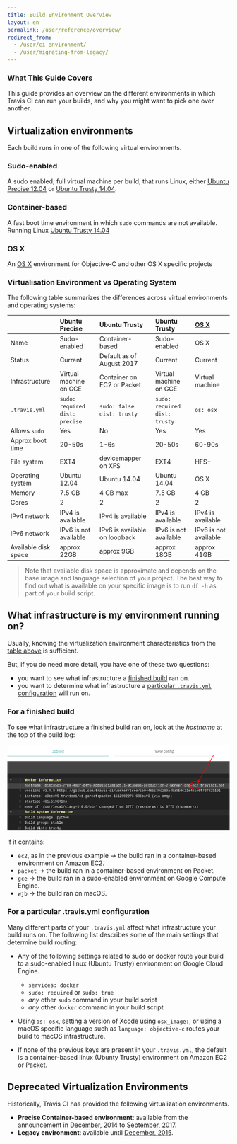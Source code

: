 ```yaml
---
title: Build Environment Overview
layout: en
permalink: /user/reference/overview/
redirect_from:
  - /user/ci-environment/
  - /user/migrating-from-legacy/
---
```


### What This Guide Covers

This guide provides an overview on the different environments in which
Travis CI can run your builds, and why you might want to pick one over another.



## Virtualization environments

Each build runs in one of the following virtual environments.

### Sudo-enabled

A sudo enabled, full virtual machine per build, that runs Linux, either [Ubuntu Precise 12.04](/user/reference/precise/) or [Ubuntu Trusty 14.04](/user/reference/trusty/).

### Container-based

A fast boot time environment in which `sudo` commands are not available. Running Linux [Ubuntu Trusty 14.04](/user/reference/trusty/)

### OS X

An [OS X](/user/reference/osx/) environment for Objective-C and other OS X specific projects

### Virtualisation Environment vs Operating System

The following table summarizes the differences across virtual environments and operating systems:

|                      | Ubuntu Precise                        | Ubuntu Trusty                     | Ubuntu Trusty                        | [OS X](/user/reference/osx/) |
|:---------------------|:--------------------------------------|:----------------------------------|:-------------------------------------|:-----------------------------|
| Name                 | Sudo-enabled                          | Container-based                   | Sudo-enabled                         | OS X                         |
| Status               | Current                               | Default as of August 2017         | Current                              | Current                      |
| Infrastructure       | Virtual machine on GCE                | Container on EC2 or Packet        | Virtual machine on GCE               | Virtual machine              |
| `.travis.yml`        | `sudo: required` <br> `dist: precise` | `sudo: false` <br> `dist: trusty` | `sudo: required` <br> `dist: trusty` | `os: osx`                    |
| Allows `sudo`        | Yes                                   | No                                | Yes                                  | Yes                          |
| Approx boot time     | 20-50s                                | 1-6s                              | 20-50s                               | 60-90s                       |
| File system          | EXT4                                  | devicemapper on XFS               | EXT4                                 | HFS+                         |
| Operating system     | Ubuntu 12.04                          | Ubuntu 14.04                      | Ubuntu 14.04                         | OS X                         |
| Memory               | 7.5 GB                                | 4 GB max                          | 7.5 GB                               | 4 GB                         |
| Cores                | 2                                     | 2                                 | 2                                    | 2                            |
| IPv4 network         | IPv4 is available                     | IPv4 is available                 | IPv4 is available                    | IPv4 is available            |
| IPv6 network         | IPv6 is not available                 | IPv6 is available on loopback     | IPv6 is not available                | IPv6 is not available        |
| Available disk space | approx 22GB                           | approx 9GB                        | approx 18GB                          | approx 41GB                  |

> Note that available disk space is approximate and depends on the base image and language selection of your project.
  The best way to find out what is available on your specific image is to run `df -h` as part of your build script.

## What infrastructure is my environment running on?

Usually, knowing the virtualization environment characteristics from the [table above](#Virtualisation-Environment-vs-Operating-System) is sufficient.

But, if you do need more detail, you have one of these two questions:

* you want to see what infrastructure a [finished build](#For-a-finished-build) ran on.
* you want to determine what infrastructure a [particular `.travis.yml` configuration](#For-a-particular-.travis.yml-configuration) will run on.

### For a finished build

To see what infrastructure a finished build ran on, look at the *hostname* at the top of the build log:

![Infrastructure shown in hostname](/images/ui/what-infrastructure.png "Infrastructure shown in hostname")

if it contains:

* `ec2`, as in the previous example → the build ran in a container-based environment on Amazon EC2.
* `packet` → the build ran in a container-based environment on Packet.
* `gce` → the build ran in a sudo-enabled environment on Google Compute Engine.
* `wjb` → the build ran on macOS.

### For a particular .travis.yml configuration

Many different parts of your `.travis.yml` affect what infrastructure your build runs on. The following list describes some of the main settings that determine build routing:

* Any of the following settings related to sudo or docker route your build to a sudo-enabled linux (Ubuntu Trusty) environment on Google Cloud Engine.

  - `services: docker`
  - `sudo: required` or `sudo: true`
  - *any* other `sudo` command in your build script
  - *any* other `docker` command in your build script

* Using `os: osx`, setting a version of Xcode using `osx_image:`, or using a macOS specific language such as `language: objective-c` routes your build to macOS infrastructure.

* If none of the previous keys are present in your `.travis.yml`, the default is a container-based linux (Ubunty Trusty) environment on Amazon EC2 or Packet.


## Deprecated Virtualization Environments

Historically, Travis CI has provided the following virtualization environments.

- **Precise Container-based environment**: available from the announcement in [December, 2014](https://blog.travis-ci.com/2014-12-17-faster-builds-with-container-based-infrastructure/) to [September, 2017](https://blog.travis-ci.com/2017-08-31-trusty-as-default-status).
- **Legacy environment**: available until [December, 2015](https://blog.travis-ci.com/2015-11-27-moving-to-a-more-elastic-future).
